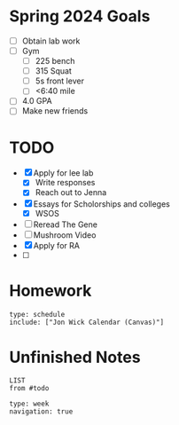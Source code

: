 # Spring 2024 Goals
- [ ] Obtain lab work
- [ ] Gym
	- [ ] 225 bench
	- [ ] 315 Squat
	- [ ] 5s front lever
	- [ ] <6:40 mile
- [ ] 4.0 GPA
- [ ] Make new friends
# TODO
- [x] Apply for lee lab
	- [x] Write responses
	- [x] Reach out to Jenna
- [x]  Essays for Scholorships and colleges
	- [x] WSOS
- [ ]  Reread The Gene
- [ ] Mushroom Video
- [x] Apply for RA
- [ ] 

# Homework
```gEvent
type: schedule
include: ["Jon Wick Calendar (Canvas)"]
```
# Unfinished Notes
```dataview
LIST
from #todo
```

```gEvent
type: week
navigation: true
```

